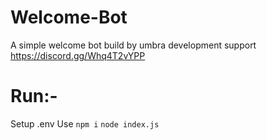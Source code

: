 # Welcome-Bot
A simple welcome bot build by umbra  development support https://discord.gg/Whq4T2vYPP
# Run:-
Setup .env
Use    ```npm i```
       ```node index.js```
